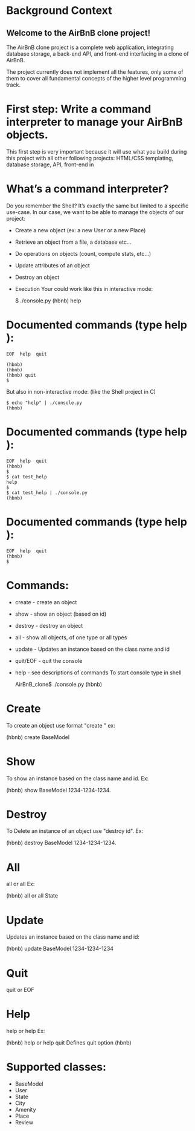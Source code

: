 # **Background Context**
## **Welcome to the AirBnB clone project!**
The AirBnB clone project is a complete web application, integrating database storage, a back-end API, and front-end interfacing in a clone of AirBnB.

The project currently does not implement all the features, only some of them to cover all fundamental concepts of the higher level programming track.

# **First step: Write a command interpreter to manage your AirBnB objects.**
This first step is very important because it will use what you build during this project with all other following projects: HTML/CSS templating, database storage, API, front-end in

# **What’s a command interpreter?**
Do you remember the Shell? It’s exactly the same but limited to a specific use-case. In our case, we want to be able to manage the objects of our project:

* Create a new object (ex: a new User or a new Place)
* Retrieve an object from a file, a database etc…
* Do operations on objects (count, compute stats, etc…)
* Update attributes of an object
* Destroy an object
* Execution
Your could work like this in interactive mode:

	$ ./console.py
	(hbnb) help

Documented commands (type help <topic>):
========================================
	EOF  help  quit

	(hbnb) 
	(hbnb) 
	(hbnb) quit
	$
But also in non-interactive mode: (like the Shell project in C)

	$ echo "help" | ./console.py
	(hbnb)

Documented commands (type help <topic>):
========================================
	EOF  help  quit
	(hbnb) 
	$
	$ cat test_help
	help
	$
	$ cat test_help | ./console.py
	(hbnb)

Documented commands (type help <topic>):
========================================
	EOF  help  quit
	(hbnb) 
	$
# **Commands:**
* create - create an object
* show - show an object (based on id)
* destroy - destroy an object
* all - show all objects, of one type or all types
* update - Updates an instance based on the class name and id
* quit/EOF - quit the console
* help - see descriptions of commands
To start console type in shell

	AirBnB_clone$ ./console.py
	(hbnb) 
# **Create**
To create an object use format "create " ex:

(hbnb) create BaseModel
# **Show**
To show an instance based on the class name and id. Ex:

(hbnb) show BaseModel 1234-1234-1234.
# **Destroy**
To Delete an instance of an object use "destroy id". Ex:

(hbnb) destroy BaseModel 1234-1234-1234.
# **All**
all or all Ex:

(hbnb) all or all State
# **Update**
Updates an instance based on the class name and id:

(hbnb) update BaseModel 1234-1234-1234
# **Quit**
quit or EOF

# **Help**
help or help Ex:

(hbnb) help or help quit
	Defines quit option
(hbnb) 
# **Supported classes:**
* BaseModel
* User
* State
* City
* Amenity
* Place
* Review
